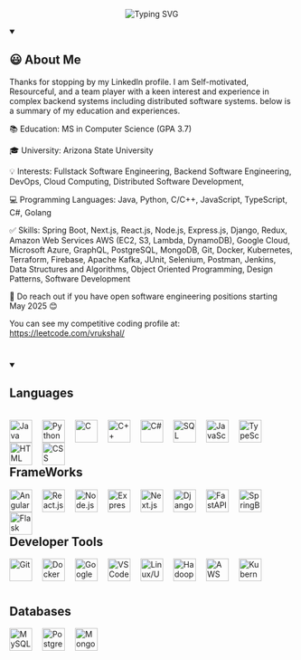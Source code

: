 <p align="center">
    <img src="https://readme-typing-svg.demolab.com?font=Source+Code+Pro&weight=900&size=32&duration=4000&pause=500&color=F0C38E&background=181b28&center=true&vCenter=true&width=900&height=200&lines=Hey%2C+I'm+Vrukshal+Patel 👋;Full+Stack+Web+Developer; Distributed Systems Enthusiast" alt="Typing SVG" />
</p>

<details open> 
  <summary><h2>😃 About Me</h2></summary>
<p align="left">
Thanks for stopping by my LinkedIn profile. I am Self-motivated, Resourceful, and a team player with a keen interest and experience in complex backend systems including distributed software systems. below is a summary of my education and experiences.

📚 Education: MS in Computer Science (GPA 3.7)

🎓 University: Arizona State University

💡 Interests: Fullstack Software Engineering, Backend Software Engineering, DevOps, Cloud Computing, Distributed Software Development, 

💻 Programming Languages: Java, Python, C/C++, JavaScript, TypeScript, C#, Golang

✅ Skills: Spring Boot, Next.js, React.js, Node.js, Express.js, Django, Redux, Amazon Web Services AWS (EC2, S3, Lambda, DynamoDB), Google Cloud, Microsoft Azure, GraphQL, PostgreSQL, MongoDB, Git, Docker, Kubernetes, Terraform, Firebase, Apache Kafka, JUnit, Selenium, Postman, Jenkins, Data Structures and Algorithms, Object Oriented Programming, Design Patterns, Software Development

🚨 Do reach out if you have open software engineering positions starting May 2025 😊

You can see my competitive coding profile at: https://leetcode.com/vrukshal/
</p>

<!-- </details> -->

#

<!-- <details open> 
  <summary><h2>💻 Some of my projects</h2></summary>

  <p align="center">
    <a href="https://github.com/DhairyaPatel2210/Real-Time-Named-Entity-Analysis"><img src="https://github-readme-stats.vercel.app/api/pin/?username=DhairyaPatel2210&repo=Real-Time-Named-Entity-Analysis&theme=react&bg_color=181b28&title_color=F0C38E&hide_border=true&icon_color=F8D866&show_icons=false" alt="github-readme-streak-stats"></a>   
    <a href="https://github.com/DhairyaPatel2210/video_chat"><img src="https://github-readme-stats.vercel.app/api/pin/?username=DhairyaPatel2210&repo=video_chat&theme=react&bg_color=181b28&title_color=F0C38E&hide_border=true&icon_color=F8D866&show_icons=false" alt="github-readme-streak-stats"></a>
    <a href="https://github.com/DhairyaPatel2210/Screenshot_Manager"><img src="https://github-readme-stats.vercel.app/api/pin/?username=DhairyaPatel2210&repo=Screenshot_Manager&theme=react&bg_color=181b28&title_color=F0C38E&hide_border=true&icon_color=F8D866&show_icons=false" alt="github-readme-streak-stats"></a>
    <a href="https://github.com/DhairyaPatel2210/Secure-password-checker"><img src="https://github-readme-stats.vercel.app/api/pin/?username=DhairyaPatel2210&repo=Secure-password-checker&theme=react&bg_color=181b28&title_color=F0C38E&hide_border=true&icon_color=F8D866&show_icons=false" alt="github-readme-streak-stats"></a>
    
  </p>
</details> -->

#

<details open> 
  <summary><h2> Languages </h2></summary>

<br>

<img align="left" alt="Java" width="40px" style="padding-right:15px;" src="https://cdn.jsdelivr.net/gh/devicons/devicon/icons/java/java-original-wordmark.svg" />
<img align="left" alt="Python" width="40px" style="padding-right:15px;" src="https://cdn.jsdelivr.net/gh/devicons/devicon/icons/python/python-original-wordmark.svg" />
<img align="left" alt="C" width="40px" style="padding-right:15px;" src="https://cdn.jsdelivr.net/gh/devicons/devicon/icons/c/c-original.svg" />
<img align="left" alt="C++" width="40px" style="padding-right:15px;" src="https://cdn.jsdelivr.net/gh/devicons/devicon/icons/cplusplus/cplusplus-original.svg" />
<img align="left" alt="C#" width="40px" style="padding-right:15px;" src="https://cdn.jsdelivr.net/gh/devicons/devicon/icons/csharp/csharp-original.svg" />
<img align="left" alt="SQL" width="40px" style="padding-right:15px;" src="https://cdn.jsdelivr.net/gh/devicons/devicon/icons/sql/sql-original-wordmark.svg" />
<img align="left" alt="JavaScript" width="40px" style="padding-right:15px;" src="https://cdn.jsdelivr.net/gh/devicons/devicon/icons/javascript/javascript-original.svg" />
<img align="left" alt="TypeScript" width="40px" style="padding-right:15px;" src="https://cdn.jsdelivr.net/gh/devicons/devicon/icons/typescript/typescript-original.svg" />
<img align="left" alt="HTML" width="40px" style="padding-right:15px;" src="https://cdn.jsdelivr.net/gh/devicons/devicon/icons/html5/html5-original-wordmark.svg" />
<img align="left" alt="CSS" width="40px" style="padding-right:15px;" src="https://cdn.jsdelivr.net/gh/devicons/devicon/icons/css3/css3-original-wordmark.svg" />


<br/>
<br/>
<br/>

 <summary><h2> FrameWorks </h2></summary>

<img align="left" alt="Angular.js" width="40px" style="padding-right:15px;" src="https://cdn.jsdelivr.net/gh/devicons/devicon/icons/angularjs/angularjs-original.svg" />
<img align="left" alt="React.js" width="40px" style="padding-right:15px;" src="https://cdn.jsdelivr.net/gh/devicons/devicon/icons/react/react-original-wordmark.svg" />
<img align="left" alt="Node.js" width="40px" style="padding-right:15px;" src="https://cdn.jsdelivr.net/gh/devicons/devicon/icons/nodejs/nodejs-original-wordmark.svg" />
<img align="left" alt="Express.js" width="40px" style="padding-right:15px;" src="https://cdn.jsdelivr.net/gh/devicons/devicon/icons/express/express-original-wordmark.svg" />
<img align="left" alt="Next.js" width="40px" style="padding-right:15px;" src="https://cdn.jsdelivr.net/gh/devicons/devicon/icons/nextjs/nextjs-original-wordmark.svg" />
<img align="left" alt="Django" width="40px" style="padding-right:15px;" src="https://cdn.jsdelivr.net/gh/devicons/devicon/icons/django/django-original-wordmark.svg" />
<img align="left" alt="FastAPI" width="40px" style="padding-right:15px;" src="https://cdn.jsdelivr.net/gh/devicons/devicon/icons/fastapi/fastapi-original-wordmark.svg" />
<img align="left" alt="SpringBoot" width="40px" style="padding-right:15px;" src="https://cdn.jsdelivr.net/gh/devicons/devicon/icons/spring/spring-original-wordmark.svg" />
<img align="left" alt="Flask" width="40px" style="padding-right:15px;" src="https://cdn.jsdelivr.net/gh/devicons/devicon/icons/flask/flask-original-wordmark.svg" />



<br/>
<br/>
<br/>


 <summary><h2> Developer Tools </h2></summary>
 
<img align="left" alt="Git" width="40px" style="padding-right:15px;" src="https://cdn.jsdelivr.net/gh/devicons/devicon/icons/git/git-original-wordmark.svg" />
<img align="left" alt="Docker" width="40px" style="padding-right:15px;" src="https://cdn.jsdelivr.net/gh/devicons/devicon/icons/docker/docker-original-wordmark.svg" />
<img align="left" alt="Google Cloud Platform" width="40px" style="padding-right:15px;" src="https://cdn.jsdelivr.net/gh/devicons/devicon/icons/googlecloud/googlecloud-original-wordmark.svg" />
<img align="left" alt="VS Code" width="40px" style="padding-right:15px;" src="https://cdn.jsdelivr.net/gh/devicons/devicon/icons/vscode/vscode-original-wordmark.svg" />
<img align="left" alt="Linux/Unix" width="40px" style="padding-right:15px;" src="https://cdn.jsdelivr.net/gh/devicons/devicon/icons/linux/linux-original.svg" />
<img align="left" alt="Hadoop" width="40px" style="padding-right:15px;" src="https://cdn.jsdelivr.net/gh/devicons/devicon/icons/hadoop/hadoop-original-wordmark.svg" />
<img align="left" alt="AWS" width="40px" style="padding-right:15px;" src="https://cdn.jsdelivr.net/gh/devicons/devicon/icons/amazonwebservices/amazonwebservices-original-wordmark.svg" />
<img align="left" alt="Kubernetes" width="40px" style="padding-right:15px;" src="https://cdn.jsdelivr.net/gh/devicons/devicon/icons/kubernetes/kubernetes-original-wordmark.svg" />



<br/>
<br/>
<br/>


 <summary><h2>  Databases </h2></summary>

<img align="left" alt="MySQL" width="40px" style="padding-right:15px;" src="https://cdn.jsdelivr.net/gh/devicons/devicon/icons/mysql/mysql-original-wordmark.svg" />
<img align="left" alt="PostgreSQL" width="40px" style="padding-right:15px;" src="https://cdn.jsdelivr.net/gh/devicons/devicon/icons/postgresql/postgresql-original-wordmark.svg" />
<img align="left" alt="MongoDB" width="40px" style="padding-right:15px;" src="https://cdn.jsdelivr.net/gh/devicons/devicon/icons/mongodb/mongodb-original-wordmark.svg" />
<br/>
<br/>
<br/>

</details>


#
